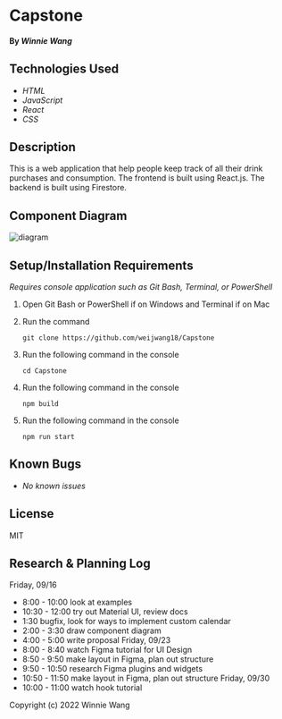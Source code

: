 # Capstone

#### By _Winnie Wang_

## Technologies Used

* _HTML_
* _JavaScript_
* _React_
* _CSS_

## Description

This is a web application that help people keep track of all their drink purchases and consumption. The frontend is built using React.js. The backend is built using Firestore. 

## Component Diagram

![diagram](diagram.png)


## Setup/Installation Requirements
_Requires console application such as Git Bash, Terminal, or PowerShell_

1. Open Git Bash or PowerShell if on Windows and Terminal if on Mac
2. Run the command

    ``git clone https://github.com/weijwang18/Capstone``

3. Run the following command in the console

    ``cd Capstone``

4. Run the following command in the console

    ``npm build``

5. Run the following command in the console

    ``npm run start``

## Known Bugs

* _No known issues_

## License

MIT

## Research & Planning Log
Friday, 09/16
* 8:00 - 10:00 look at examples
* 10:30 - 12:00 try out Material UI, review docs
* 1:30 bugfix, look for ways to implement custom calendar
* 2:00 - 3:30 draw component diagram
* 4:00 - 5:00 write proposal 
Friday, 09/23
* 8:00 - 8:40 watch Figma tutorial for UI Design
* 8:50 - 9:50 make layout in Figma, plan out structure 
* 9:50 - 10:50 research Figma plugins and widgets
* 10:50 - 11:50 make layout in Figma, plan out structure
Friday, 09/30
* 10:00 - 11:00 watch hook tutorial

Copyright (c) 2022 Winnie Wang


